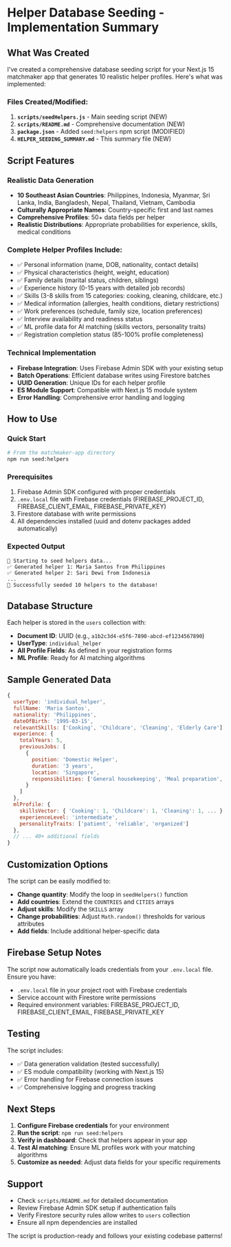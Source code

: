 # Helper Database Seeding - Implementation Summary

## What Was Created

I've created a comprehensive database seeding script for your Next.js 15 matchmaker app that generates 10 realistic helper profiles. Here's what was implemented:

### Files Created/Modified:

1. **`scripts/seedHelpers.js`** - Main seeding script (NEW)
2. **`scripts/README.md`** - Comprehensive documentation (NEW)  
3. **`package.json`** - Added `seed:helpers` npm script (MODIFIED)
4. **`HELPER_SEEDING_SUMMARY.md`** - This summary file (NEW)

## Script Features

### Realistic Data Generation
- **10 Southeast Asian Countries**: Philippines, Indonesia, Myanmar, Sri Lanka, India, Bangladesh, Nepal, Thailand, Vietnam, Cambodia
- **Culturally Appropriate Names**: Country-specific first and last names
- **Comprehensive Profiles**: 50+ data fields per helper
- **Realistic Distributions**: Appropriate probabilities for experience, skills, medical conditions

### Complete Helper Profiles Include:
- ✅ Personal information (name, DOB, nationality, contact details)
- ✅ Physical characteristics (height, weight, education)
- ✅ Family details (marital status, children, siblings)
- ✅ Experience history (0-15 years with detailed job records)
- ✅ Skills (3-8 skills from 15 categories: cooking, cleaning, childcare, etc.)
- ✅ Medical information (allergies, health conditions, dietary restrictions)
- ✅ Work preferences (schedule, family size, location preferences)
- ✅ Interview availability and readiness status
- ✅ ML profile data for AI matching (skills vectors, personality traits)
- ✅ Registration completion status (85-100% profile completeness)

### Technical Implementation
- **Firebase Integration**: Uses Firebase Admin SDK with your existing setup
- **Batch Operations**: Efficient database writes using Firestore batches
- **UUID Generation**: Unique IDs for each helper profile
- **ES Module Support**: Compatible with Next.js 15 module system
- **Error Handling**: Comprehensive error handling and logging

## How to Use

### Quick Start
```bash
# From the matchmaker-app directory
npm run seed:helpers
```

### Prerequisites
1. Firebase Admin SDK configured with proper credentials
2. `.env.local` file with Firebase credentials (FIREBASE_PROJECT_ID, FIREBASE_CLIENT_EMAIL, FIREBASE_PRIVATE_KEY)
3. Firestore database with write permissions
4. All dependencies installed (uuid and dotenv packages added automatically)

### Expected Output
```
🌱 Starting to seed helpers data...
✅ Generated helper 1: Maria Santos from Philippines
✅ Generated helper 2: Sari Dewi from Indonesia
...
🎉 Successfully seeded 10 helpers to the database!
```

## Database Structure

Each helper is stored in the `users` collection with:
- **Document ID**: UUID (e.g., `a1b2c3d4-e5f6-7890-abcd-ef1234567890`)
- **UserType**: `individual_helper`
- **All Profile Fields**: As defined in your registration forms
- **ML Profile**: Ready for AI matching algorithms

## Sample Generated Data

```javascript
{
  userType: 'individual_helper',
  fullName: 'Maria Santos',
  nationality: 'Philippines',
  dateOfBirth: '1995-03-15',
  relevantSkills: ['Cooking', 'Childcare', 'Cleaning', 'Elderly Care'],
  experience: {
    totalYears: 5,
    previousJobs: [
      {
        position: 'Domestic Helper',
        duration: '3 years',
        location: 'Singapore',
        responsibilities: ['General housekeeping', 'Meal preparation', 'Childcare']
      }
    ]
  },
  mlProfile: {
    skillsVector: { 'Cooking': 1, 'Childcare': 1, 'Cleaning': 1, ... },
    experienceLevel: 'intermediate',
    personalityTraits: ['patient', 'reliable', 'organized']
  },
  // ... 40+ additional fields
}
```

## Customization Options

The script can be easily modified to:
- **Change quantity**: Modify the loop in `seedHelpers()` function
- **Add countries**: Extend the `COUNTRIES` and `CITIES` arrays
- **Adjust skills**: Modify the `SKILLS` array
- **Change probabilities**: Adjust `Math.random()` thresholds for various attributes
- **Add fields**: Include additional helper-specific data

## Firebase Setup Notes

The script now automatically loads credentials from your `.env.local` file. Ensure you have:
- `.env.local` file in your project root with Firebase credentials
- Service account with Firestore write permissions
- Required environment variables: FIREBASE_PROJECT_ID, FIREBASE_CLIENT_EMAIL, FIREBASE_PRIVATE_KEY

## Testing

The script includes:
- ✅ Data generation validation (tested successfully)
- ✅ ES module compatibility (working with Next.js 15)
- ✅ Error handling for Firebase connection issues
- ✅ Comprehensive logging and progress tracking

## Next Steps

1. **Configure Firebase credentials** for your environment
2. **Run the script**: `npm run seed:helpers`
3. **Verify in dashboard**: Check that helpers appear in your app
4. **Test AI matching**: Ensure ML profiles work with your matching algorithms
5. **Customize as needed**: Adjust data fields for your specific requirements

## Support

- Check `scripts/README.md` for detailed documentation
- Review Firebase Admin SDK setup if authentication fails
- Verify Firestore security rules allow writes to `users` collection
- Ensure all npm dependencies are installed

The script is production-ready and follows your existing codebase patterns!